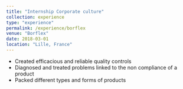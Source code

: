```yaml
---
title: "Internship Corporate culture"
collection: experience
type: "experience"
permalink: /experience/borflex
venue: "Borflex"
date: 2018-03-01
location: "Lille, France"
---
```


* Created efficacious and reliable quality controls
* Diagnosed and treated problems linked to the non compliance of a product
* Packed different types and forms of products